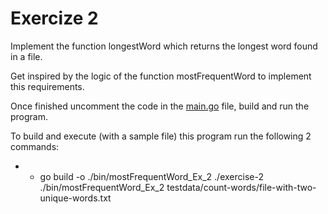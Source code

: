 # Exercize 2

Implement the function longestWord which returns the longest word found in a file.

Get inspired by the logic of the function mostFrequentWord to implement this requirements.

Once finished uncomment the code in the [main.go](./main.go) file, build and run the program.

To build and execute (with a sample file) this program run the following 2 commands:

- - go build -o ./bin/mostFrequentWord_Ex_2 ./exercise-2
    ./bin/mostFrequentWord_Ex_2 testdata/count-words/file-with-two-unique-words.txt
